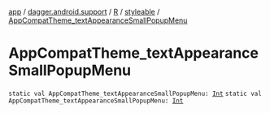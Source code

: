 [app](../../../index.md) / [dagger.android.support](../../index.md) / [R](../index.md) / [styleable](index.md) / [AppCompatTheme_textAppearanceSmallPopupMenu](./-app-compat-theme_text-appearance-small-popup-menu.md)

# AppCompatTheme_textAppearanceSmallPopupMenu

`static val AppCompatTheme_textAppearanceSmallPopupMenu: `[`Int`](https://kotlinlang.org/api/latest/jvm/stdlib/kotlin/-int/index.html)
`static val AppCompatTheme_textAppearanceSmallPopupMenu: `[`Int`](https://kotlinlang.org/api/latest/jvm/stdlib/kotlin/-int/index.html)